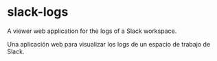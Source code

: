 # slack-logs
A viewer web application for the logs of a Slack workspace.

Una aplicación web para visualizar los logs de un espacio de trabajo de Slack.
